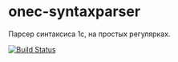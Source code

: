 # onec-syntaxparser
Парсер синтаксиса 1с, на простых регулярках. 

[![Build Status](https://travis-ci.org/xDrivenDevelopment/onec-syntaxparser.svg?branch=master)](https://travis-ci.org/xDrivenDevelopment/onec-syntaxparser)
